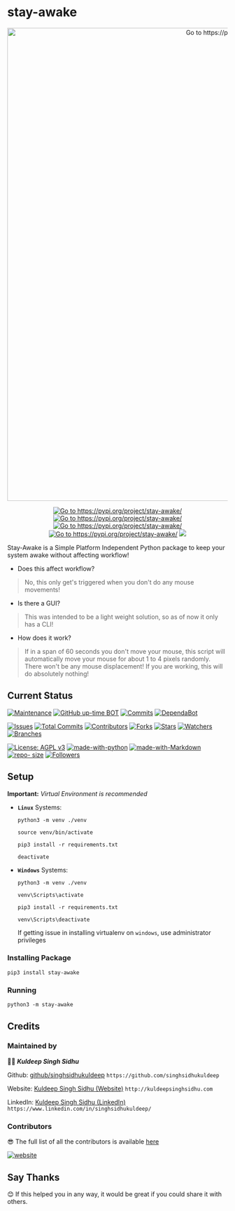# stay-awake

<p align="center">
  <a href="https://pypi.org/project/stay-awake/">
    <img src="https://raw.githubusercontent.com/singhsidhukuldeep/stay-awake/main/images/sample.PNG" width="1080" alt="Go to https://pypi.org/project/stay-awake/">
  </a>
</p>
<p align="center">
<a href="https://pypi.org/project/stay-awake/"><img src="https://img.shields.io/pypi/pyversions/stay-awake" alt="Go to https://pypi.org/project/stay-awake/"/></a>
<a href="https://pypi.org/project/stay-awake/"><img src="https://img.shields.io/pypi/v/stay-awake" alt="Go to https://pypi.org/project/stay-awake/"/></a>
<a href="https://pypi.org/project/stay-awake/"><img src="https://img.shields.io/pypi/status/stay-awake" alt="Go to https://pypi.org/project/stay-awake/"/></a>
<a href="https://pypi.org/project/stay-awake/"><img src="https://img.shields.io/pypi/format/stay-awake" alt="Go to https://pypi.org/project/stay-awake/"/></a>
<a href="https://pypistats.org/packages/stay-awake"><img src="https://img.shields.io/pypi/dm/stay-awake"/></a>
</p>

Stay-Awake is a Simple Platform Independent Python package to keep your system awake without affecting workflow!

* Does this affect workflow? 
> No, this only get's triggered when you don't do any mouse movements!

* Is there a GUI?
> This was intended to be a light weight solution, so as of now it only has a CLI!

* How does it work?
> If in a span of 60 seconds you don't move your mouse, this script will automatically move your mouse for about 1 to 4 pixels randomly. There won't be any mouse displacement! If you are working, this will do absolutely nothing!

## Current Status

[![Maintenance](https://img.shields.io/badge/Maintained%3F-yes-green.svg)](https://github.com/singhsidhukuldeep)
[![GitHub up-time BOT](https://badgen.net/uptime-robot/month/ur967659-422c6e77bfb79bb6a47c642c)](https://github.com/singhsidhukuldeep/stay-awake/deployments/activity_log?environment=github-pages)
[![Commits](https://img.shields.io/github/last-commit/singhsidhukuldeep/stay-awake)](https://github.com/singhsidhukuldeep/stay-awake/commits/master)
[![DependaBot](https://api.dependabot.com/badges/status?host=github&repo=singhsidhukuldeep/stay-awake)](https://dependabot.com/)

[![Issues](https://img.shields.io/github/issues/singhsidhukuldeep/stay-awake)](https://github.com/singhsidhukuldeep/stay-awake/issues)
[![Total Commits](https://badgen.net/github/commits/singhsidhukuldeep/stay-awake/main)](https://github.com/singhsidhukuldeep/stay-awake/commits/main)
[![Contributors](https://badgen.net/github/contributors/singhsidhukuldeep/stay-awake)](https://github.com/singhsidhukuldeep/stay-awake/graphs/contributors)
[![Forks](https://badgen.net/github/forks/singhsidhukuldeep/stay-awake)](https://github.com/singhsidhukuldeep/stay-awake/network/members)
[![Stars](https://badgen.net/github/stars/singhsidhukuldeep/stay-awake)](https://github.com/singhsidhukuldeep/stay-awake/stargazers)
[![Watchers](https://badgen.net/github/watchers/singhsidhukuldeep/stay-awake)](https://github.com/singhsidhukuldeep/stay-awake/watchers)
[![Branches](https://badgen.net/github/branches/singhsidhukuldeep/stay-awake)](https://github.com/singhsidhukuldeep/stay-awake/branches)

[![License: AGPL v3](https://img.shields.io/badge/License-AGPL%20v3-blue.svg)](https://www.gnu.org/licenses/agpl-3.0)
[![made-with-python](https://img.shields.io/badge/Made%20with-Python3.5+-1f425f.svg)](https://www.python.org/)
[![made-with-Markdown](https://img.shields.io/badge/Made%20with-Markdown-1f425f.svg)](http://commonmark.org)
[![repo- size](https://img.shields.io/github/repo-size/singhsidhukuldeep/stay-awake)](https://github.com/singhsidhukuldeep/stay-awake)
[![Followers](https://img.shields.io/github/followers/singhsidhukuldeep?style=plastic&logo=github)](https://github.com/singhsidhukuldeep?tab=followers)

## Setup

**Important:** *Virtual Environment is recommended*

* **`Linux`** Systems:

    ```shell
    python3 -m venv ./venv

    source venv/bin/activate

    pip3 install -r requirements.txt
    ```

    ```shell
    deactivate
    ```

* **`Windows`** Systems:

    ```shell
    python3 -m venv ./venv

    venv\Scripts\activate

    pip3 install -r requirements.txt
    ```

    ```shell
    venv\Scripts\deactivate
    ```

    If getting issue in installing virtualenv on `windows`, use administrator privileges
    
 ### Installing Package
 
 ```shell
pip3 install stay-awake
 ```

### Running

```shell
python3 -m stay-awake
```

## Credits

### Maintained by

👨‍🎓 ***Kuldeep Singh Sidhu*** 

Github: [github/singhsidhukuldeep](https://github.com/singhsidhukuldeep)
`https://github.com/singhsidhukuldeep`

Website: [Kuldeep Singh Sidhu (Website)](http://kuldeepsinghsidhu.com)
`http://kuldeepsinghsidhu.com`

LinkedIn: [Kuldeep Singh Sidhu (LinkedIn)](https://www.linkedin.com/in/singhsidhukuldeep/)
`https://www.linkedin.com/in/singhsidhukuldeep/`

### Contributors

😎 The full list of all the contributors is available [here](https://github.com/singhsidhukuldeep/stay-awake/graphs/contributors)


[![website](https://forthebadge.com/images/badges/built-with-love.svg)](http://kuldeepsinghsidhu.com)

## Say Thanks

😊 If this helped you in any way, it would be great if you could share it with others.
